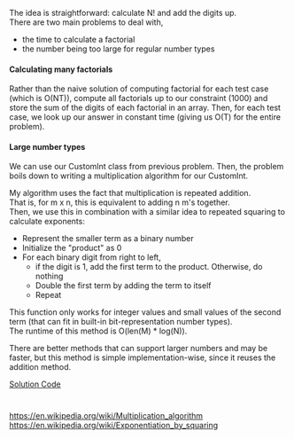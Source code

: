 The idea is straightforward: calculate N! and add the digits up.    
There are two main problems to deal with, 
* the time to calculate a factorial
* the number being too large for regular number types


#### Calculating many factorials

Rather than the naive solution of computing factorial for each test case (which is O(NT)), compute all factorials up to our constraint (1000)
and store the sum of the digits of each factorial in an array. 
Then, for each test case, we look up our answer in constant time (giving us O(T) for the entire problem).


#### Large number types

We can use our CustomInt class from previous problem. Then, the problem boils down to writing a multiplication algorithm for our CustomInt. 

My algorithm uses the fact that multiplication is repeated addition.    
That is, for m x n, this is equivalent to adding n m's together.  
Then, we use this in combination with a similar idea to repeated squaring to calculate exponents:
  * Represent the smaller term as a binary number
  * Initialize the "product" as 0
  * For each binary digit from right to left,
      * if the digit is 1, add the first term to the product. Otherwise, do nothing
      * Double the first term by adding the term to itself
      * Repeat

This function only works for integer values and small values of the second term (that can fit in built-in bit-representation number types).   
The runtime of this method is O(len(M) * log(N)). 

There are better methods that can support larger numbers and may be faster, 
but this method is simple implementation-wise, since it reuses the addition method.

[Solution Code](https://github.com/zhaohanson1/project_euler_plus/blob/master/020%20-%20Factorial%20digit%20sum/solution.cpp)
#

https://en.wikipedia.org/wiki/Multiplication_algorithm
https://en.wikipedia.org/wiki/Exponentiation_by_squaring
